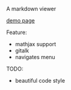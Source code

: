 A markdown viewer

[demo page](http://markhtml.sisopipo.com?url=https://raw.githubusercontent.com/kubernetes/kubernetes/master/README.md)

Feature:
- mathjax support
- gitalk
- navigates menu

TODO:
- beautiful code style 
